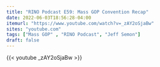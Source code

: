 ```yaml
---
title: "RINO Podcast E59: Mass GOP Convention Recap"
date: 2022-06-03T18:56:28-04:00
itemurl: "https://www.youtube.com/watch?v=_zAY2oSjaBw"
sites: "youtube.com"
tags: ["Mass GOP" , "RINO Podcast", "Jeff Semon"]
draft: false
---
```


{{< youtube _zAY2oSjaBw >}}